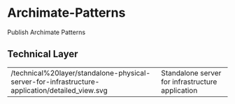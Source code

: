 # Archimate-Patterns
Publish Archimate Patterns

## Technical Layer

|  |  |
|--|--|
| /technical%20layer/standalone-physical-server-for-infrastructure-application/detailed_view.svg | Standalone server for infrastructure application |
